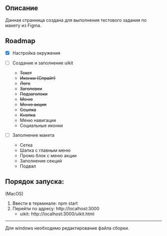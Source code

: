 ## Описание

Данная странница создана для выполнения тестового задания по макету из Figma.

## Roadmap

-   [x] Настройка окружения
-   [ ] Создание и заполнение uikit

    -   ~~Текст~~
    -   ~~Иконки (Спрайт)~~
    -   ~~Лого~~
    -   ~~Заголовки~~
    -   ~~Подзаголоки~~
    -   ~~Меню~~
    -   ~~Меню акции~~
    -   ~~Cсылка~~
    -   ~~Кнопка~~
    -   Меню навигации
    -   Социальные иконки

-   [ ] Заполнение макета
    -   Сетка
    -   Шапка с главным меню
    -   Промо блок с меню акции
    -   Заполнение секций
    -   Подвал

## Порядок запуска:

(MacOS)
1. Ввести в терминале: npm start
2. Перейти по адресу: http://localhost:3000
   - uikit: http://localhost:3000/uikit.html
---
Для windows необходимо редактирование файла сборки.
